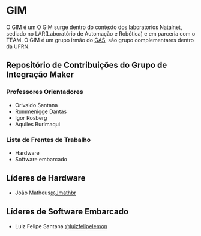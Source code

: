 # GIM
O GIM é um
O GIM surge dentro do contexto dos laboratorios Natalnet, sediado no LAR(Laboratório de Automação e Robótica) e em parceria com o TEAM. O GIM é um grupo irmão do [GAS](https://github.com/natalnet-team/GAS), são grupo complementares dentro da UFRN.


## Repositório de Contribuições do Grupo de Integração Maker 

### Professores Orientadores
* Orivaldo Santana
* Rummenigge Dantas
* Igor Rosberg
* Aquiles Burlmaqui

### Lista de Frentes de Trabalho

* Hardware
* Software embarcado


## Líderes de Hardware
* João Matheus[@Jmathbr](https://github.com/Jmathbr)


## Líderes de Software Embarcado
* Luiz Felipe Santana [@luizfelipelemon](https://github.com/LuizFelipeLemon)

